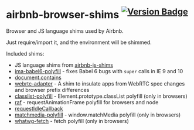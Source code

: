 # airbnb-browser-shims <sup>[![Version Badge][2]][1]</sup>

Browser and JS language shims used by Airbnb.

Just require/import it, and the environment will be shimmed.

Included shims:
 - JS language shims from [airbnb-js-shims](https://github.com/airbnb/js-shims)
 - [ima-babel6-polyfill](https://www.npmjs.com/package/ima-babel6-polyfill) - fixes Babel 6 bugs with `super` calls in IE 9 and 10
 - [document.contains](https://developer.mozilla.org/en/docs/Web/API/Node/contains)
 - [webrtc-adapter](https://www.npmjs.com/package/webrtc-adapter) - A shim to insulate apps from WebRTC spec changes and browser prefix differences
 - [classlist-polyfill](https://www.npmjs.com/package/classlist-polyfill) - Element.prototype.classList polyfill (only in browsers)
 - [raf](https://www.npmjs.com/package/raf) - requestAnimationFrame polyfill for browsers and node
 - [requestIdleCallback](https://www.npmjs.com/package/ric-shim)
 - [matchmedia-polyfill](https://github.com/paulirish/matchMedia.js/) - window.matchMedia polyfill (only in browsers)
 - [whatwg-fetch](https://github.com/github/fetch) - fetch polyfill (only in browsers)

[1]: https://npmjs.org/package/airbnb-browser-shims
[2]: http://versionbadg.es/airbnb/browser-shims.svg
